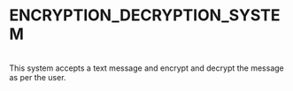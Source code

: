 # ENCRYPTION_DECRYPTION_SYSTEM
<br>
This system accepts a text message and encrypt and decrypt the message as per the user.

